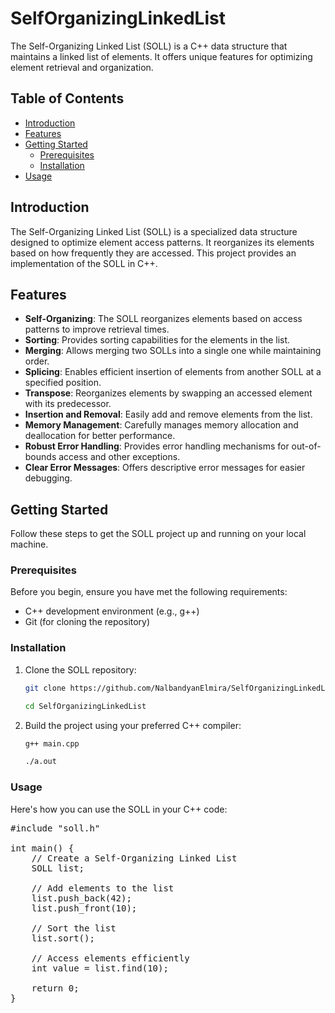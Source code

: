 # SelfOrganizingLinkedList

The Self-Organizing Linked List (SOLL) is a C++ data structure that maintains a linked list of elements. It offers unique features for optimizing element retrieval and organization.

## Table of Contents

- [Introduction](#introduction)
- [Features](#features)
- [Getting Started](#getting-started)
  - [Prerequisites](#prerequisites)
  - [Installation](#installation)
- [Usage](#usage)

## Introduction

The Self-Organizing Linked List (SOLL) is a specialized data structure designed to optimize element access patterns. It reorganizes its elements based on how frequently they are accessed. This project provides an implementation of the SOLL in C++.

## Features

- **Self-Organizing**: The SOLL reorganizes elements based on access patterns to improve retrieval times.
- **Sorting**: Provides sorting capabilities for the elements in the list.
- **Merging**: Allows merging two SOLLs into a single one while maintaining order.
- **Splicing**: Enables efficient insertion of elements from another SOLL at a specified position.
- **Transpose**: Reorganizes elements by swapping an accessed element with its predecessor.
- **Insertion and Removal**: Easily add and remove elements from the list.
- **Memory Management**: Carefully manages memory allocation and deallocation for better performance.
- **Robust Error Handling**: Provides error handling mechanisms for out-of-bounds access and other exceptions.
- **Clear Error Messages**: Offers descriptive error messages for easier debugging.

## Getting Started

Follow these steps to get the SOLL project up and running on your local machine.

### Prerequisites

Before you begin, ensure you have met the following requirements:

- C++ development environment (e.g., g++)
- Git (for cloning the repository)

### Installation

1. Clone the SOLL repository:

   ```bash
   git clone https://github.com/NalbandyanElmira/SelfOrganizingLinkedList.git
   ```
   ```bash
   cd SelfOrganizingLinkedList
   ```
2. Build the project using your preferred C++ compiler:
   ```bash
   g++ main.cpp
   ```
   ```bash
   ./a.out
   ```

### Usage
Here's how you can use the SOLL in your C++ code:
<pre>
#include "soll.h"

int main() {
    // Create a Self-Organizing Linked List
    SOLL<int> list;

    // Add elements to the list
    list.push_back(42);
    list.push_front(10);

    // Sort the list
    list.sort();

    // Access elements efficiently
    int value = list.find(10);

    return 0;
}
</pre>
